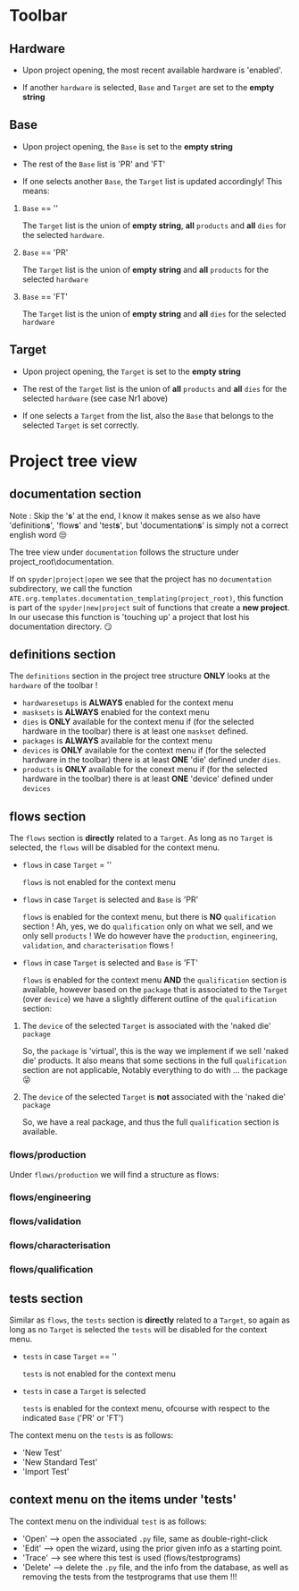 # Toolbar

## Hardware

- Upon project opening, the most recent available hardware is 'enabled'.

- If another `hardware` is selected, `Base` and `Target` are set to the **empty string**

## Base

- Upon project opening, the `Base` is set to the **empty string**

- The rest of the `Base` list is 'PR' and 'FT'

- If one selects another `Base`, the `Target` list is updated accordingly! This means:

1. `Base` == ''

    The `Target` list is the union of **empty string**, **all** `products` and **all** `dies` for the selected `hardware`.

2. `Base` == 'PR'

    The `Target` list is the union of **empty string** and **all** `products` for the selected `hardware`

3. `Base` == 'FT'

    The `Target` list is the union of **empty string** and **all** `dies` for the selected `hardware`

## Target

- Upon project opening, the `Target` is set to the **empty string**

- The rest of the `Target` list is the union of **all** `products` and **all** `dies` for the selected `hardware` (see case Nr1 above)

- If one selects a `Target` from the list, also the `Base` that belongs to the selected `Target` is set correctly.

# Project tree view

## documentation section

Note : Skip the '**s**' at the end, I know it makes sense as we also have 'definition**s**', 'flow**s**' and 'test**s**', but 'documentation**s**' is simply not a correct english word :unamused:

The tree view under `documentation` follows the structure under project_root\documentation.

If on `spyder|project|open` we see that the project has no `documentation` subdirectory, we call the function `ATE.org.templates.documentation_templating(project_root)`,
this function is part of the `spyder|new|project` suit of functions that create a **new project**.
In our usecase this function is 'touching up' a project that lost his documentation directory. :smirk:

## definitions section

The `definitions` section in the project tree structure **ONLY** looks at the `hardware` of the toolbar !

- `hardwaresetups` is **ALWAYS** enabled for the context menu
- `masksets` is **ALWAYS** enabled for the context menu
- `dies` is **ONLY** available for the context menu if (for the selected hardware in the toolbar) there is at least one `maskset` defined.
- `packages` is **ALWAYS** available for the context menu
- `devices` is **ONLY** available for the context menu if (for the selected hardware in the toolbar) there is at least **ONE** 'die' defined under `dies`.
- `products` is **ONLY** available for the conext menu if (for the selected hardware in the toolbar) there is at least **ONE** 'device' defined under `devices`

## flows section

The `flows` section is **directly** related to a `Target`.
As long as no `Target` is selected, the `flows` will be disabled for the context menu.

- `flows` in case `Target` = ''

    `flows` is not enabled for the context menu

- `flows` in case `Target` is selected and `Base` is 'PR'

    `flows` is enabled for the context menu, but there is **NO** `qualification` section !
    Ah, yes, we do `qualification` only on what we sell, and we only sell `products` !
    We do however have the `production`, `engineering`, `validation`, and `characterisation` flows !

- `flows` in case `Target` is selected and `Base` is 'FT'

    `flows` is enabled for the context menu **AND** the `qualification` section is available, however
    based on the `package` that is associated to the `Target` (over `device`) we have a slightly
    different outline of the `qualification` section:

1. The `device` of the selected `Target` is associated with the 'naked die' `package`

    So, the `package` is 'virtual', this is the way we implement if we sell 'naked die' products.
    It also means that some sections in the full `qualification` section are not applicable,
    Notably everything to do with ... the package :stuck_out_tongue_winking_eye:

2. The `device` of the selected `Target` is **not** associated with the 'naked die' `package`

    So, we have a real package, and thus the full `qualification` section is available.


### flows/production

Under `flows/production` we will find a structure as flows:



### flows/engineering

### flows/validation

### flows/characterisation

### flows/qualification







## tests section

Similar as `flows`, the `tests` section is **directly** related to a `Target`,
so again as long as no `Target` is selected the `tests` will be disabled for the context menu.

- `tests` in case `Target` == ''

    `tests` is not enabled for the context menu

- `tests` in case a `Target` is selected

    `tests` is enabled for the context menu, ofcourse with respect to the indicated `Base` ('PR' or 'FT')

The context menu on the `tests` is as follows:

- 'New Test'
- 'New Standard Test'
- 'Import Test'

## context menu on the items under 'tests'

The context menu on the individual `test` is as follows:

- 'Open' --> open the associated `.py` file, same as double-right-click
- 'Edit' --> open the wizard, using the prior given info as a starting point.
- 'Trace' --> see where this test is used (flows/testprograms)
- 'Delete' --> delete the `.py` file, and the info from the database, as well as
removing the tests from the testprograms that use them !!!
